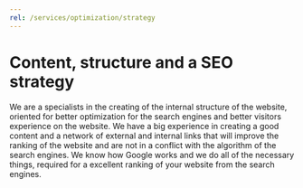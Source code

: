```yaml
---
rel: /services/optimization/strategy
---
```

# Content, structure and a **SEO strategy**
We are a specialists in the creating of the internal structure of the website, oriented for better optimization for the search engines and better visitors experience on the website. We have a big experience in creating a good content and a network of external and internal links that will improve the ranking of the website and are not in a conflict with the algorithm of the search engines. We know how Google works and we do all of the necessary things, required for a excellent ranking of your website from the search engines.  